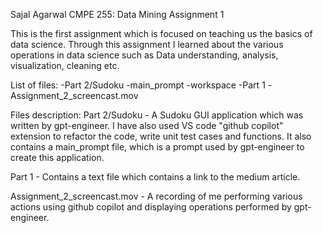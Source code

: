 Sajal Agarwal
CMPE 255: Data Mining
Assignment 1

This is the first assignment which is focused on teaching us the basics of data science. Through this assignment I learned about the various operations in data science such as Data understanding, analysis, visualization, cleaning etc.

List of files:
  -Part 2/Sudoku
    -main_prompt
    -workspace
  -Part 1
  -Assignment_2_screencast.mov

Files description:
Part 2/Sudoku - A Sudoku GUI application which was written by gpt-engineer. I have also used VS code "github copilot" extension to refactor the code, write unit test cases and functions. It also contains a main_prompt file, which is a prompt used by gpt-engineer to create this application.

Part 1 - Contains a text file which contains a link to the medium article.

Assignment_2_screencast.mov - A recording of me performing various actions using github copilot and displaying operations performed by gpt-engineer.
  
